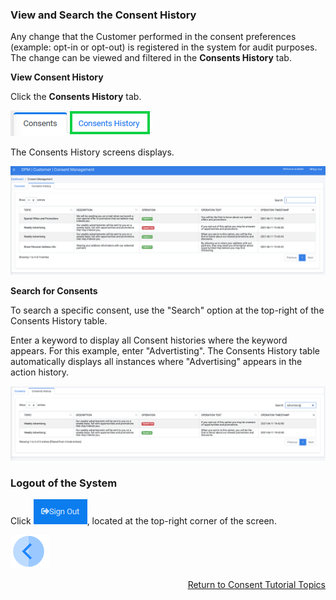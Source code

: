 ### View and Search the Consent History

Any change that the Customer performed in the consent preferences (example: opt-in or opt-out) is registered in the system for audit purposes. The change can be viewed and filtered in the **Consents History** tab.

**View Consent History**

Click the **Consents History** tab. 

![image](../images/08_Consent_Cust_Rep_Tabs.png)                                

The Consents History screens displays.

![image](../images/08_02_Consent_Customer_History.png)

**Search for Consents**

To search a specific consent, use the "Search" option at the top-right of the Consents History table.

Enter a keyword to display all Consent histories where the keyword appears. For this example, enter "Advertisting". The Consents History table automatically displays all instances where "Advertising" appears in the action history.

![image](../images/08_04_Consent_Customer_History.png)

### Logout of the System

Click ![image](../images/08_ICON_SignOut.png), located at the top-right corner of the screen.

[![Previous](../images/Previous.png)]( 05_03_Customer_OptIn_or_OptOut.md)[<p align="right"> Return to Consent Tutorial Topics</p>](/08_Consent/01_Consent_Main.md)
